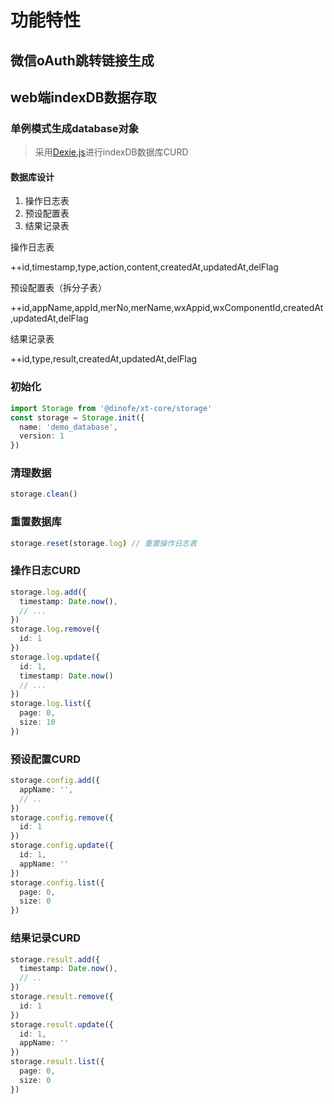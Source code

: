 # 功能特性

## 微信oAuth跳转链接生成

## web端indexDB数据存取

### 单例模式生成database对象

> 采用[Dexie.js](https://github.com/dfahlander/Dexie.js)进行indexDB数据库CURD

#### 数据库设计

1. 操作日志表
2. 预设配置表
3. 结果记录表

操作日志表

++id,timestamp,type,action,content,createdAt,updatedAt,delFlag

预设配置表（拆分子表）

++id,appName,appId,merNo,merName,wxAppid,wxComponentId,createdAt,updatedAt,delFlag

结果记录表

++id,type,result,createdAt,updatedAt,delFlag


### 初始化

```ts
import Storage from '@dinofe/xt-core/storage'
const storage = Storage.init({
  name: 'demo_database',
  version: 1
})
```

### 清理数据

```ts
storage.clean()
```

### 重置数据库

```ts
storage.reset(storage.log) // 重置操作日志表
```

### 操作日志CURD

```ts
storage.log.add({
  timestamp: Date.now(),
  // ...
})
storage.log.remove({
  id: 1
})
storage.log.update({
  id: 1,
  timestamp: Date.now()
  // ...
})
storage.log.list({
  page: 0,
  size: 10
})
```

### 预设配置CURD

```ts
storage.config.add({
  appName: '',
  // ..
})
storage.config.remove({
  id: 1
})
storage.config.update({
  id: 1,
  appName: ''
})
storage.config.list({
  page: 0,
  size: 0
})
```

### 结果记录CURD

```ts
storage.result.add({
  timestamp: Date.now(),
  // ..
})
storage.result.remove({
  id: 1
})
storage.result.update({
  id: 1,
  appName: ''
})
storage.result.list({
  page: 0,
  size: 0
})
```
